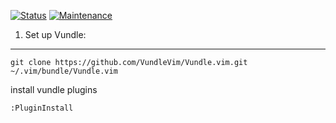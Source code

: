 [![Status](https://img.shields.io/badge/status-complete-brightgreen.svg)]()
[![Maintenance](https://img.shields.io/maintenance/yes/2016.svg)]()

1. Set up Vundle:
---

```
git clone https://github.com/VundleVim/Vundle.vim.git ~/.vim/bundle/Vundle.vim
```

install vundle plugins  
```
:PluginInstall
```

